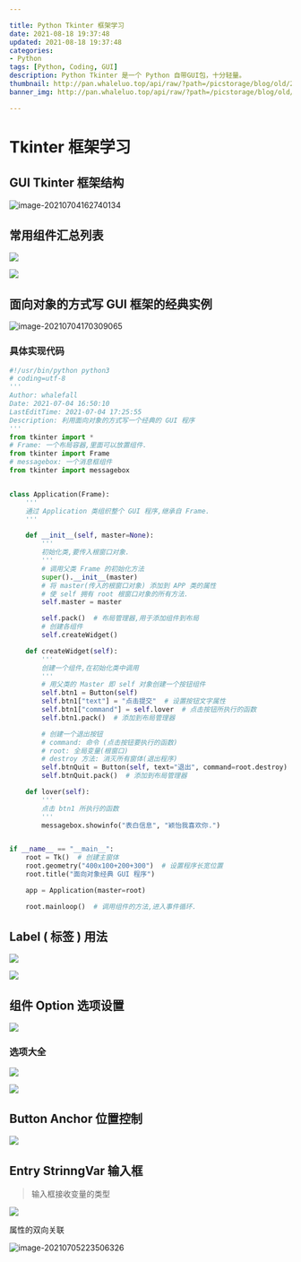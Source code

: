 ```yaml
---

title: Python Tkinter 框架学习
date: 2021-08-18 19:37:48
updated: 2021-08-18 19:37:48
categories:
- Python
tags: [Python, Coding, GUI]
description: Python Tkinter 是一个 Python 自带GUI包，十分轻量。
thumbnail: http://pan.whaleluo.top/api/raw/?path=/picstorage/blog/old/20210630201524.png
banner_img: http://pan.whaleluo.top/api/raw/?path=/picstorage/blog/old/20210630201524.png

---
```


# Tkinter 框架学习

## GUI Tkinter 框架结构

![image-20210704162740134](http://pan.whaleluo.top/api/raw/?path=/picstorage/blog/old/20210704162742.png)

## 常用组件汇总列表

![](http://pan.whaleluo.top/api/raw/?path=/picstorage/blog/old/20210704162352.png)

![](http://pan.whaleluo.top/api/raw/?path=/picstorage/blog/old/20210704162631.png)

## 面向对象的方式写 GUI 框架的经典实例

![image-20210704170309065](http://pan.whaleluo.top/api/raw/?path=/picstorage/blog/old/20210704170311.png)

### 具体实现代码

```python
#!/usr/bin/python python3
# coding=utf-8
'''
Author: whalefall
Date: 2021-07-04 16:50:10
LastEditTime: 2021-07-04 17:25:55
Description: 利用面向对象的方式写一个经典的 GUI 程序
'''
from tkinter import *
# Frame: 一个布局容器,里面可以放置组件.
from tkinter import Frame
# messagebox: 一个消息框组件
from tkinter import messagebox


class Application(Frame):
    '''
    通过 Application 类组织整个 GUI 程序,继承自 Frame.
    '''

    def __init__(self, master=None):
        '''
        初始化类,要传入根窗口对象.
        '''
        # 调用父类 Frame 的初始化方法
        super().__init__(master)
        # 将 master(传入的根窗口对象) 添加到 APP 类的属性
        # 使 self 拥有 root 根窗口对象的所有方法.
        self.master = master

        self.pack()  # 布局管理器,用于添加组件到布局
        # 创建各组件
        self.createWidget()

    def createWidget(self):
        '''
        创建一个组件,在初始化类中调用
        '''
        # 用父类的 Master 即 self 对象创建一个按钮组件
        self.btn1 = Button(self)
        self.btn1["text"] = "点击提交"  # 设置按钮文字属性
        self.btn1["command"] = self.lover  # 点击按钮所执行的函数
        self.btn1.pack()  # 添加到布局管理器

        # 创建一个退出按钮
        # command: 命令 (点击按钮要执行的函数)
        # root: 全局变量(根窗口)
        # destroy 方法: 消灭所有窗体(退出程序)
        self.btnQuit = Button(self, text="退出", command=root.destroy)
        self.btnQuit.pack()  # 添加到布局管理器

    def lover(self):
        '''
        点击 btn1 所执行的函数
        '''
        messagebox.showinfo("表白信息", "颖怡我喜欢你.")


if __name__ == "__main__":
    root = Tk()  # 创建主窗体
    root.geometry("400x100+200+300")  # 设置程序长宽位置
    root.title("面向对象经典 GUI 程序")

    app = Application(master=root)

    root.mainloop()  # 调用组件的方法,进入事件循环.
```

## Label ( 标签 ) 用法

![](http://pan.whaleluo.top/api/raw/?path=/picstorage/blog/old/20210704193103.png)

![](http://pan.whaleluo.top/api/raw/?path=/picstorage/blog/old/20210704193502.png)

## 组件 Option 选项设置

![](http://pan.whaleluo.top/api/raw/?path=/picstorage/blog/old/20210704203439.png)

### 选项大全

![](http://pan.whaleluo.top/api/raw/?path=/picstorage/blog/old/20210705220646.png)

![](http://pan.whaleluo.top/api/raw/?path=/picstorage/blog/old/20210705220636.png)

## Button Anchor 位置控制

![](http://pan.whaleluo.top/api/raw/?path=/picstorage/blog/old/20210705221052.png)

## Entry StrinngVar 输入框

> 输入框接收变量的类型

![](http://pan.whaleluo.top/api/raw/?path=/picstorage/blog/old/20210705223051.png)

属性的双向关联

![image-20210705223506326](C:/Users/WhaleFall/AppData/Roaming/Typora/typora-user-images/image-20210705223506326.png)
